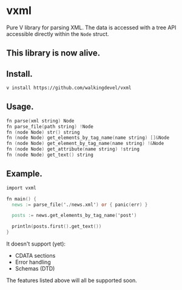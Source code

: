 # vxml

Pure V library for parsing XML. The data is accessed with a tree API accessible directly within the `Node` struct.

## This library is now alive.

## Install.

```sh
v install https://github.com/walkingdevel/vxml
```

## Usage.

```v
fn parse(xml string) Node
fn parse_file(path string) !Node
fn (node Node) str() string
fn (node Node) get_elements_by_tag_name(name string) []&Node
fn (node Node) get_element_by_tag_name(name string) !&Node
fn (node Node) get_attribute(name string) !string
fn (node Node) get_text() string
```

## Example.

```v
import vxml

fn main() {
  news := parse_file('./news.xml') or { panic(err) }

  posts := news.get_elements_by_tag_name('post')

  println(posts.first().get_text())
}
```

It doesn't support (yet):
- CDATA sections
- Error handling
- Schemas (DTD)

The features listed above will all be supported soon.
